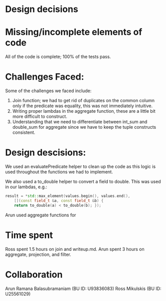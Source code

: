 # Design decisions

# Missing/incomplete elements of code
All of the code is complete; 100% of the tests pass.

# Challenges Faced:

Some of the challenges we faced include:

1) Join function; we had to get rid of duplicates on the common column only if the predicate was equality, this was not immediately intuitive.
2) Writing proper lambdas in the aggregate function, these are a little bit more
difficult to construct.
3) Understanding that we need to differentiate between int\_sum and double\_sum for aggregate since we have to
keep the tuple constructs consistent.

# Design descisions:
We used an evaluatePredicate helper to clean up the code as this logic is used throughout the functions we had to implement.

We also used a to_double helper to convert a field to double. This was used in our lambdas, e.g.:

```cpp
result = *std::max_element(values.begin(), values.end(),
	[](const field_t &a, const field_t &b) {
	return to_double(a) < to_double(b); });
```

Arun used aggregate functions for 
# Time spent
Ross spent 1.5 hours on join and writeup.md.
Arun spent 3 hours on aggregate, projection, and filter.

# Collaboration
Arun Ramana Balasubramaniam (BU ID: U93836083)
Ross Mikulskis (BU ID: U25561029)
